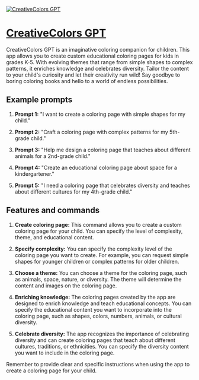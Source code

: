 [![CreativeColors GPT](https://files.oaiusercontent.com/file-2bj22zIOOQMB0bf0hh49Te5r?se=2123-10-19T00%3A10%3A58Z&sp=r&sv=2021-08-06&sr=b&rscc=max-age%3D31536000%2C%20immutable&rscd=attachment%3B%20filename%3DDALL%25C2%25B7E%25202023-11-11%252019.10.42%2520-%2520Design%2520an%2520icon%2520for%2520%2527CreativeColors%2520GPT%2527%252C%2520a%2520children%2527s%2520coloring%2520page%2520companion.%2520The%2520icon%2520should%2520feature%2520playful%2520and%2520colorful%2520elements%2520like%2520crayons%252C%2520col.png&sig=W7z1KoTKQbjnxrqbYR9s/QBHJFPuOej4aJpLGl4sogU%3D)](https://chat.openai.com/g/g-TujF9lxEY-creativecolors-gpt)

# [CreativeColors GPT](https://chat.openai.com/g/g-TujF9lxEY-creativecolors-gpt)

CreativeColors GPT is an imaginative coloring companion for children. This app allows you to create custom educational coloring pages for kids in grades K-5. With evolving themes that range from simple shapes to complex patterns, it enriches knowledge and celebrates diversity. Tailor the content to your child's curiosity and let their creativity run wild! Say goodbye to boring coloring books and hello to a world of endless possibilities.

## Example prompts

1. **Prompt 1:** "I want to create a coloring page with simple shapes for my child."

2. **Prompt 2:** "Craft a coloring page with complex patterns for my 5th-grade child."

3. **Prompt 3:** "Help me design a coloring page that teaches about different animals for a 2nd-grade child."

4. **Prompt 4:** "Create an educational coloring page about space for a kindergartener."

5. **Prompt 5:** "I need a coloring page that celebrates diversity and teaches about different cultures for my 4th-grade child."


## Features and commands

1. **Create coloring page:** This command allows you to create a custom coloring page for your child. You can specify the level of complexity, theme, and educational content.

2. **Specify complexity:** You can specify the complexity level of the coloring page you want to create. For example, you can request simple shapes for younger children or complex patterns for older children.

3. **Choose a theme:** You can choose a theme for the coloring page, such as animals, space, nature, or diversity. The theme will determine the content and images on the coloring page.

4. **Enriching knowledge:** The coloring pages created by the app are designed to enrich knowledge and teach educational concepts. You can specify the educational content you want to incorporate into the coloring page, such as shapes, colors, numbers, animals, or cultural diversity.

5. **Celebrate diversity:** The app recognizes the importance of celebrating diversity and can create coloring pages that teach about different cultures, traditions, or ethnicities. You can specify the diversity content you want to include in the coloring page.

Remember to provide clear and specific instructions when using the app to create a coloring page for your child.